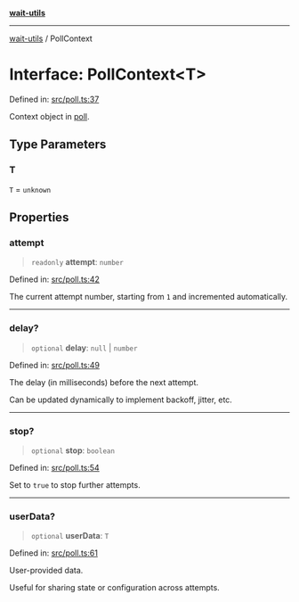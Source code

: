 [**wait-utils**](../README.md)

***

[wait-utils](../globals.md) / PollContext

# Interface: PollContext\<T\>

Defined in: [src/poll.ts:37](https://github.com/havelessbemore/wait-utils/blob/3bb2ed71fc20049f79eeaf6e5a808c5d1620f97b/src/poll.ts#L37)

Context object in [poll](../functions/poll.md).

## Type Parameters

### T

`T` = `unknown`

## Properties

### attempt

> `readonly` **attempt**: `number`

Defined in: [src/poll.ts:42](https://github.com/havelessbemore/wait-utils/blob/3bb2ed71fc20049f79eeaf6e5a808c5d1620f97b/src/poll.ts#L42)

The current attempt number, starting from `1` and incremented automatically.

***

### delay?

> `optional` **delay**: `null` \| `number`

Defined in: [src/poll.ts:49](https://github.com/havelessbemore/wait-utils/blob/3bb2ed71fc20049f79eeaf6e5a808c5d1620f97b/src/poll.ts#L49)

The delay (in milliseconds) before the next attempt.

Can be updated dynamically to implement backoff, jitter, etc.

***

### stop?

> `optional` **stop**: `boolean`

Defined in: [src/poll.ts:54](https://github.com/havelessbemore/wait-utils/blob/3bb2ed71fc20049f79eeaf6e5a808c5d1620f97b/src/poll.ts#L54)

Set to `true` to stop further attempts.

***

### userData?

> `optional` **userData**: `T`

Defined in: [src/poll.ts:61](https://github.com/havelessbemore/wait-utils/blob/3bb2ed71fc20049f79eeaf6e5a808c5d1620f97b/src/poll.ts#L61)

User-provided data.

Useful for sharing state or configuration across attempts.
